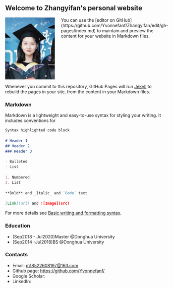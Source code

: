## Welcome to Zhangyifan's personal website

<div style="display: flex;"><img src="avatar.jpg" height="200"/>
  <div style="margin-left: 20px;">You can use the [editor on GitHub] (https://github.com/Yvonnefanf/Zhangyifan/edit/gh-pages/index.md) to maintain and preview the content for your website in Markdown files.</div>
</div>


Whenever you commit to this repository, GitHub Pages will run [Jekyll](https://jekyllrb.com/) to rebuild the pages in your site, from the content in your Markdown files.

### Markdown

Markdown is a lightweight and easy-to-use syntax for styling your writing. It includes conventions for

```markdown
Syntax highlighted code block

# Header 1
## Header 2
### Header 3

- Bulleted
- List

1. Numbered
2. List

**Bold** and _Italic_ and `Code` text

[Link](url) and ![Image](src)
```

For more details see [Basic writing and formatting syntax](https://docs.github.com/en/github/writing-on-github/getting-started-with-writing-and-formatting-on-github/basic-writing-and-formatting-syntax).


### Education
- (Sep2018 - Jul2020)Master @Donghua University
- (Sep2014 -Jul2018)BS @Donghua University

### Contacts 
- Email: m18522608197@163.com
- Github page: https://github.com/Yvonnefanf/
- Google Scholar:
- LinkedIn: 
